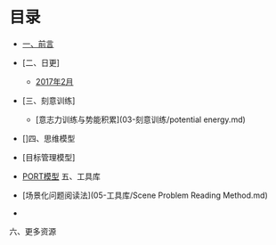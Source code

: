 # 目录

- [一、前言](01.md)
- [二、日更]
   - [2017年2月](02-日签/2017-02.md)

- [三、刻意训练]
   - [意志力训练与势能积累](03-刻意训练/potential energy.md)

- []四、思维模型
- [目标管理模型]
 - [PORT模型](04-思维模型/PORT.md)
五、工具库
- [场景化问题阅读法](05-工具库/Scene Problem Reading Method.md)
- 
六、更多资源
